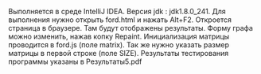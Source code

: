 Выполняется в среде IntelliJ IDEA. Версия jdk : jdk1.8.0_241.
Для выполнения нужно открыть ford.html и нажать Alt+F2.
Откроется страница в браузере. Там будут отображены результаты.
Форму графа можно изменить, нажав копку Repaint.
Инициализация матрицы проводится в ford.js (поле matrix). Так же
нужно указать размер матрицы в первой строке (поле SIZE).
Результаты тестирования программы указаны в Результаты5.pdf
